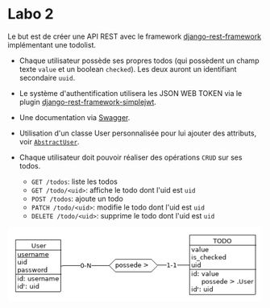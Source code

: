 # Labo 2

Le but est de créer une API REST avec le framework
[django-rest-framework](django-rest-framework.org) implémentant une todolist.

- Chaque utilisateur possède ses propres todos (qui possèdent un champ
  texte `value` et un boolean `checked`). Les deux auront un
  identifiant secondaire `uuid`.

- Le système d'authentification utilisera les JSON WEB TOKEN via le
  plugin [django-rest-framework-simplejwt](https://github.com/SimpleJWT/django-rest-framework-simplejwt).

- Une documentation via [Swagger](https://www.django-rest-framework.org/topics/documenting-your-api/#documenting-your-api).

- Utilisation d'un classe User personnalisée pour lui ajouter des
  attributs, voir [`AbstractUser`](https://docs.djangoproject.com/fr/3.1/topics/auth/customizing/#substituting-a-custom-user-model).

- Chaque utilisateur doit pouvoir réaliser des opérations `CRUD` sur
  ses todos.

    - `GET /todos`: liste les todos
    - `GET /todo/<uid>`: affiche le todo dont l'uid est `uid`
    - `POST /todos`: ajoute un todo
    - `PATCH /todo/<uid>`: modifie le todo dont l'uid est `uid`
    - `DELETE /todo/<uid>`: supprime le todo dont l'uid est `uid`

![ea](./todo.png)
